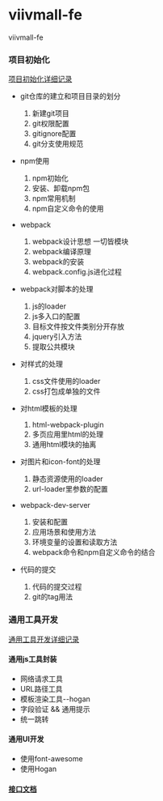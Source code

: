 # viivmall-fe
viivmall-fe

### 项目初始化
[项目初始化详细记录](https://github.com/viivLgr/viivmall/blob/master/README3.md)
- git仓库的建立和项目目录的划分
    1. 新建git项目
    2. git权限配置
    3. gitignore配置
    4. git分支使用规范

- npm使用
    1. npm初始化
    2. 安装、卸载npm包
    3. npm常用机制
    4. npm自定义命令的使用

- webpack
    1. webpack设计思想 一切皆模块
    2. webpack编译原理
    3. webpack的安装
    4. webpack.config.js进化过程

- webpack对脚本的处理
    1. js的loader
    2. js多入口的配置
    3. 目标文件按文件类别分开存放
    4. jquery引入方法
    5. 提取公共模块

- 对样式的处理
    1. css文件使用的loader
    2. css打包成单独的文件

- 对html模板的处理
    1. html-webpack-plugin
    2. 多页应用里html的处理
    3. 通用html模块的抽离

- 对图片和icon-font的处理
    1. 静态资源使用的loader
    2. url-loader里参数的配置

- webpack-dev-server
    1. 安装和配置
    2. 应用场景和使用方法
    3. 环境变量的设置和读取方法
    4. webpack命令和npm自定义命令的结合

- 代码的提交
    1. 代码的提交过程
    2. git的tag用法
  
### 通用工具开发
[通用工具开发详细记录](https://github.com/viivLgr/viivmall/blob/master/README4.md)  
    
#### 通用js工具封装
- 网络请求工具
- URL路径工具
- 模板渲染工具--hogan
- 字段验证 && 通用提示
- 统一跳转


#### 通用UI开发
- 使用font-awesome
- 使用Hogan


#### [接口文档](http://git.oschina.net/imooccode/happymmallwiki/wikis)
